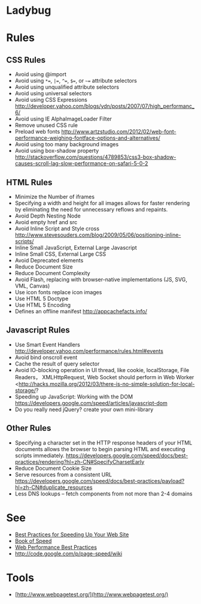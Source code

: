 # Ladybug

# Rules

## CSS Rules
 * Avoid using @import
 * Avoid using `*=`, `|=`, `^=`, `$=`, or `~=` attribute selectors
 * Avoid using unqualified attribute selectors
 * Avoid using universal selectors
 * Avoid using CSS Expressions <http://developer.yahoo.com/blogs/ydn/posts/2007/07/high_performanc_6/>
 * Avoid using IE AlphaImageLoader Filter
 * Remove unused CSS rule
 * Preload web fonts <http://www.artzstudio.com/2012/02/web-font-performance-weighing-fontface-options-and-alternatives/>
 * Avoid using too many background images
 * Avoid using box-shadow property <http://stackoverflow.com/questions/4789853/css3-box-shadow-causes-scroll-lag-slow-performance-on-safari-5-0-2>

## HTML Rules
 * Minimize the Number of iframes
 * Specifying a width and height for all images allows for faster rendering by eliminating the need for unnecessary reflows and repaints.
 * Avoid Depth Nesting Node
 * Avoid empty href and src
 * Avoid Inline Script and Style cross <http://www.stevesouders.com/blog/2009/05/06/positioning-inline-scripts/>
 * Inline Small JavaScript, External Large Javascript
 * Inline Small CSS, External Large CSS
 * Avoid Deprecated elements
 * Reduce Document Size
 * Reduce Document Complexity
 * Avoid Flash, replacing with browser-native implementations (JS, SVG, VML, Canvas)
 * Use icon fonts replace icon images
 * Use HTML 5 Doctype
 * Use HTML 5 Encoding
 * Defines an offline manifest  <http://appcachefacts.info/>

## Javascript Rules
 * Use Smart Event Handlers <http://developer.yahoo.com/performance/rules.html#events>
 * Avoid bind onscroll event
 * Cache the result of query selector
 * Avoid IO-blocking operation in UI thread, like cookie, localStorage, File Readers， XMLHttpRequest, Web Socket should perform in Web Worker <http://hacks.mozilla.org/2012/03/there-is-no-simple-solution-for-local-storage/?
 * Speeding up JavaScript: Working with the DOM <https://developers.google.com/speed/articles/javascript-dom>
 * Do you really need jQuery? create your own mini-library

## Other Rules
 * Specifying a character set in the HTTP response headers of your HTML documents allows the browser to begin parsing HTML and executing scripts immediately. <https://developers.google.com/speed/docs/best-practices/rendering?hl=zh-CN#SpecifyCharsetEarly>
 * Reduce Document Cookie Size
 * Serve resources from a consistent URL <https://developers.google.com/speed/docs/best-practices/payload?hl=zh-CN#duplicate_resources>
 * Less DNS lookups – fetch components from not more than 2-4 domains


# See
 * [Best Practices for Speeding Up Your Web Site](http://developer.yahoo.com/performance/rules.html)
 * [Book of Speed](http://www.bookofspeed.com/)
 * [Web Performance Best Practices](http://code.google.com/intl/zh-CN/speed/page-speed/docs/rules_intro.html)
 * http://code.google.com/p/page-speed/wiki

# Tools
 * [http://www.webpagetest.org/](http://www.webpagetest.org/)


